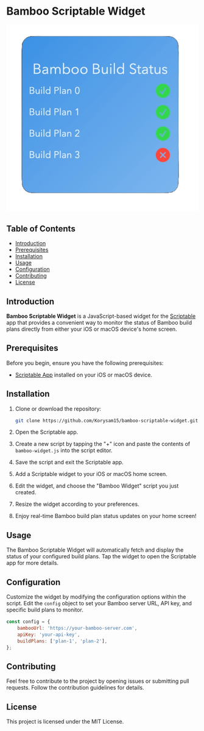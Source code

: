 # Bamboo Scriptable Widget

![Bamboo Widget Preview](https://github.com/Korysam15/bamboo-scriptable-widget/blob/main/docs/img/widget.png)

## Table of Contents
- [Introduction](#introduction)
- [Prerequisites](#prerequisites)
- [Installation](#installation)
- [Usage](#usage)
- [Configuration](#configuration)
- [Contributing](#contributing)
- [License](#license)

## Introduction

**Bamboo Scriptable Widget** is a JavaScript-based widget for the [Scriptable](https://scriptable.app/) app that provides a convenient way to monitor the status of Bamboo build plans directly from either your iOS or macOS device's home screen.

## Prerequisites

Before you begin, ensure you have the following prerequisites:

- [Scriptable App](https://scriptable.app/) installed on your iOS or macOS device.

## Installation

1. Clone or download the repository:

    ```bash
    git clone https://github.com/Korysam15/bamboo-scriptable-widget.git
    ```

2. Open the Scriptable app.

3. Create a new script by tapping the "+" icon and paste the contents of `bamboo-widget.js` into the script editor.

4. Save the script and exit the Scriptable app.

5. Add a Scriptable widget to your iOS or macOS home screen.

6. Edit the widget, and choose the "Bamboo Widget" script you just created.

7. Resize the widget according to your preferences.

8. Enjoy real-time Bamboo build plan status updates on your home screen!

## Usage

The Bamboo Scriptable Widget will automatically fetch and display the status of your configured build plans. Tap the widget to open the Scriptable app for more details.

## Configuration

Customize the widget by modifying the configuration options within the script. Edit the `config` object to set your Bamboo server URL, API key, and specific build plans to monitor.

```javascript
const config = {
    bambooUrl: 'https://your-bamboo-server.com',
    apiKey: 'your-api-key',
    buildPlans: ['plan-1', 'plan-2'],
};
```

## Contributing
Feel free to contribute to the project by opening issues or submitting pull requests. Follow the contribution guidelines for details.

## License
This project is licensed under the MIT License.
